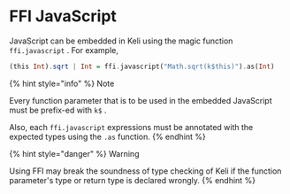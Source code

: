 # FFI JavaScript

JavaScript can be embedded in Keli using the magic function `ffi.javascript` . For example,

```haskell
(this Int).sqrt | Int = ffi.javascript("Math.sqrt(k$this)").as(Int)
```

{% hint style="info" %}
Note

Every function parameter that is to be used in the embedded JavaScript must be prefix-ed with `k$` .

Also, each `ffi.javascript` expressions must be annotated with the expected types using the `.as` function. 
{% endhint %}

{% hint style="danger" %}
Warning

Using FFI may break the soundness of type checking of Keli if the function parameter's type or return type is declared wrongly.
{% endhint %}

